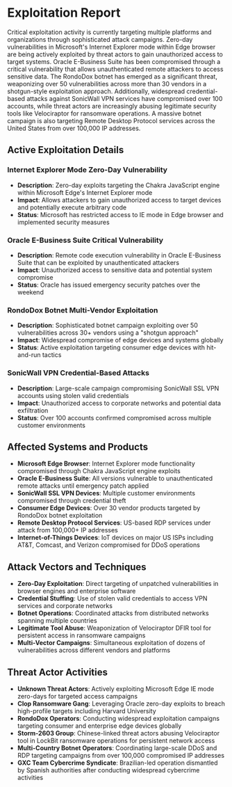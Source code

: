 # Exploitation Report

Critical exploitation activity is currently targeting multiple platforms and organizations through sophisticated attack campaigns. Zero-day vulnerabilities in Microsoft's Internet Explorer mode within Edge browser are being actively exploited by threat actors to gain unauthorized access to target systems. Oracle E-Business Suite has been compromised through a critical vulnerability that allows unauthenticated remote attackers to access sensitive data. The RondoDox botnet has emerged as a significant threat, weaponizing over 50 vulnerabilities across more than 30 vendors in a shotgun-style exploitation approach. Additionally, widespread credential-based attacks against SonicWall VPN services have compromised over 100 accounts, while threat actors are increasingly abusing legitimate security tools like Velociraptor for ransomware operations. A massive botnet campaign is also targeting Remote Desktop Protocol services across the United States from over 100,000 IP addresses.

## Active Exploitation Details

### Internet Explorer Mode Zero-Day Vulnerability
- **Description**: Zero-day exploits targeting the Chakra JavaScript engine within Microsoft Edge's Internet Explorer mode
- **Impact**: Allows attackers to gain unauthorized access to target devices and potentially execute arbitrary code
- **Status**: Microsoft has restricted access to IE mode in Edge browser and implemented security measures

### Oracle E-Business Suite Critical Vulnerability
- **Description**: Remote code execution vulnerability in Oracle E-Business Suite that can be exploited by unauthenticated attackers
- **Impact**: Unauthorized access to sensitive data and potential system compromise
- **Status**: Oracle has issued emergency security patches over the weekend

### RondoDox Botnet Multi-Vendor Exploitation
- **Description**: Sophisticated botnet campaign exploiting over 50 vulnerabilities across 30+ vendors using a "shotgun approach"
- **Impact**: Widespread compromise of edge devices and systems globally
- **Status**: Active exploitation targeting consumer edge devices with hit-and-run tactics

### SonicWall VPN Credential-Based Attacks
- **Description**: Large-scale campaign compromising SonicWall SSL VPN accounts using stolen valid credentials
- **Impact**: Unauthorized access to corporate networks and potential data exfiltration
- **Status**: Over 100 accounts confirmed compromised across multiple customer environments

## Affected Systems and Products

- **Microsoft Edge Browser**: Internet Explorer mode functionality compromised through Chakra JavaScript engine exploits
- **Oracle E-Business Suite**: All versions vulnerable to unauthenticated remote attacks until emergency patch applied
- **SonicWall SSL VPN Devices**: Multiple customer environments compromised through credential theft
- **Consumer Edge Devices**: Over 30 vendor products targeted by RondoDox botnet exploitation
- **Remote Desktop Protocol Services**: US-based RDP services under attack from 100,000+ IP addresses
- **Internet-of-Things Devices**: IoT devices on major US ISPs including AT&T, Comcast, and Verizon compromised for DDoS operations

## Attack Vectors and Techniques

- **Zero-Day Exploitation**: Direct targeting of unpatched vulnerabilities in browser engines and enterprise software
- **Credential Stuffing**: Use of stolen valid credentials to access VPN services and corporate networks
- **Botnet Operations**: Coordinated attacks from distributed networks spanning multiple countries
- **Legitimate Tool Abuse**: Weaponization of Velociraptor DFIR tool for persistent access in ransomware campaigns
- **Multi-Vector Campaigns**: Simultaneous exploitation of dozens of vulnerabilities across different vendors and platforms

## Threat Actor Activities

- **Unknown Threat Actors**: Actively exploiting Microsoft Edge IE mode zero-days for targeted access campaigns
- **Clop Ransomware Gang**: Leveraging Oracle zero-day exploits to breach high-profile targets including Harvard University
- **RondoDox Operators**: Conducting widespread exploitation campaigns targeting consumer and enterprise edge devices globally
- **Storm-2603 Group**: Chinese-linked threat actors abusing Velociraptor tool in LockBit ransomware operations for persistent network access
- **Multi-Country Botnet Operators**: Coordinating large-scale DDoS and RDP targeting campaigns from over 100,000 compromised IP addresses
- **GXC Team Cybercrime Syndicate**: Brazilian-led operation dismantled by Spanish authorities after conducting widespread cybercrime activities